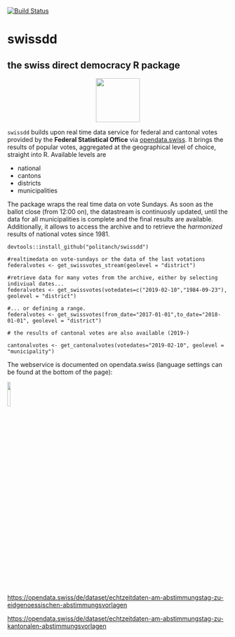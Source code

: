 [![Build Status](https://travis-ci.org/politanch/swissdd.svg?branch=master)](https://travis-ci.org/politanch/swissdd/)

# swissdd

## the swiss direct democracy R package
<p align="center">
<img src="https://raw.githubusercontent.com/politanch/swissdd/dev/swissdd_sticker.png" alt="" width="100"/>
</p>

`swissdd` builds upon real time data service for federal and cantonal votes provided by the __Federal Statistical Office__ via [opendata.swiss](https://opendata.swiss/de/). It brings the results of popular votes, aggregated at the geographical level of choice, straight into R. Available levels are 

* national
* cantons
* districts
* municipalities

The package wraps the real time data on vote Sundays. As soon as the ballot close (from 12:00 on), the datastream is continuosly updated, until the data for all municipalities is complete and the final results are available. Additionally, it allows to access the archive and to retrieve the *harmonized* results of national votes since 1981.

```
devtools::install_github("politanch/swissdd")

#realtimedata on vote-sundays or the data of the last votations
federalvotes <- get_swissvotes_stream(geolevel = "district")

#retrieve data for many votes from the archive, either by selecting indiviual dates...
federalvotes <- get_swissvotes(votedates=c("2019-02-10","1984-09-23"), geolevel = "district")

#... or defining a range.
federalvotes <- get_swissvotes(from_date="2017-01-01",to_date="2018-01-01", geolevel = "district")

# the results of cantonal votes are also available (2019-)

cantonalvotes <- get_cantonalvotes(votedates="2019-02-10", geolevel = "municipality")

```

The webservice is documented on opendata.swiss (language settings can be found at the bottom of the page):

<img src="https://handbook.opendata.swiss/images/terms_by-ask.svg" alt="" width="12%"/>

https://opendata.swiss/de/dataset/echtzeitdaten-am-abstimmungstag-zu-eidgenoessischen-abstimmungsvorlagen

https://opendata.swiss/de/dataset/echtzeitdaten-am-abstimmungstag-zu-kantonalen-abstimmungsvorlagen

